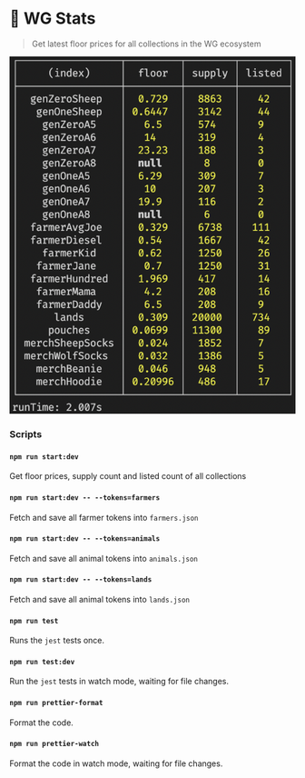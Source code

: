 # 🐺 WG Stats

> Get latest floor prices for all collections in the WG ecosystem

![demo](demo-img.png)

### Scripts

#### `npm run start:dev`

Get floor prices, supply count and listed count of all collections

#### `npm run start:dev -- --tokens=farmers`

Fetch and save all farmer tokens into `farmers.json`

#### `npm run start:dev -- --tokens=animals`

Fetch and save all animal tokens into `animals.json`

#### `npm run start:dev -- --tokens=lands`

Fetch and save all animal tokens into `lands.json`

#### `npm run test`

Runs the `jest` tests once.

#### `npm run test:dev`

Run the `jest` tests in watch mode, waiting for file changes.

#### `npm run prettier-format`

Format the code.

#### `npm run prettier-watch`

Format the code in watch mode, waiting for file changes.
